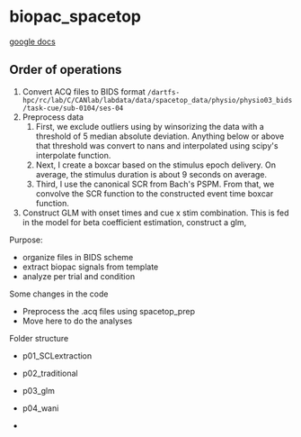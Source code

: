 # biopac_spacetop
[google docs](https://docs.google.com/document/d/1MG7KvyxD-4ATWAHJz7R3X1sWljrlrJyaTsE_qUBBRy8/edit)

## Order of operations
1. Convert ACQ files to BIDS format `/dartfs-hpc/rc/lab/C/CANlab/labdata/data/spacetop_data/physio/physio03_bids/task-cue/sub-0104/ses-04`
2. Preprocess data
   1) First, we exclude outliers using by winsorizing the data with a threshold of 5 median absolute deviation. Anything below or above that threshold was convert to nans and interpolated using scipy's interpolate function.
   2)  Next, I create a boxcar based on the stimulus epoch delivery. On average, the stimulus duration is about 9 seconds on average.
   3)   Third, I use the canonical SCR from Bach's PSPM. From that, we convolve the SCR function to the constructed event time boxcar function.
3. Construct GLM with onset times and cue x stim combination.
This is fed in the model for beta coefficient estimation, construct a glm,

Purpose:
* organize files in BIDS scheme
* extract biopac signals from template
* analyze per trial and condition 

Some changes in the code
* Preprocess the .acq files using spacetop_prep
* Move here to do the analyses


Folder structure
* p01_SCLextraction
* p02_traditional
* p03_glm
* p04_wani

* 
